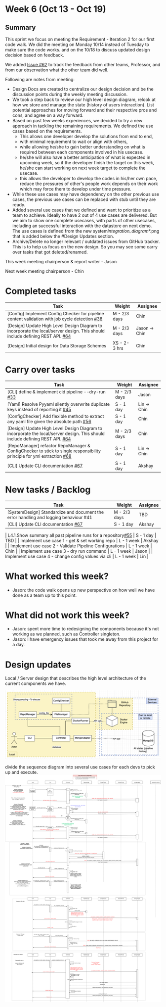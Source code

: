 # Week 6 (Oct 13 - Oct 19)

## Summary

This sprint we focus on meeting the Requirement - Iteration 2 for our first code walk. We did the meeting on Monday 10/14 instead of Tuesday to make sure the code works. and on the 10/18 to discuss updated design decision based on feedback.

We added [Issue #62](https://github.com/CS6510-SEA-F24/t4-cicd/issues/62) to track the feedback from other teams, Professor, and from our observation what the other team did well.

Following are notes from meeting:

- Design Docs are created to centralize our design decision and be the discussion points during the weekly meeting discussion.
- We took a step back to review our high level design diagram, relook at how we store and manage the state (history of users interaction). List potential approaches for moving forward and their respective pros and cons,
  and agree on a way forward.
- Based on past few weeks experiences, we decided to try a new approach in tackling the remaining requirements. We defined the use cases based on the requirements.
  - This allows one developer develop the solutions from end to end,
  - with minimal requirement to wait or align with others,
  - while allowing he/she to gain better understanding on what is required between each components involved in his usecase.
  - he/she will also have a better anticipation of what is expected in upcoming week, so if the developer finish the target on this week, he/she can start working on next week target to complete the usecase.
  - this allows the developer to develop the codes in his/her own pace, reduce the pressures of other's people work depends on their work which may force them to develop under time pressure.
- While these use cases may have dependency on the other previous use cases, the previous use cases can be replaced with stub until they are ready.
- Added several use cases that we defined and want to prioritize as a team to achieve. Ideally to have 2 out of 4 use cases are delivered. But we aim to show one complete usecases, with parts of other usecases, including an successful interaction with the datastore on next demo. The use cases is defined from the new system*integration_diagram*\*.png that is added below the #Design Updates section.
- Archive/Delete no longer relevant / outdated issues from GitHub tracker. This is to help us focus on the new design. So you may see some carry over tasks that got deleted/renamed.

This week meeting chairperson & report writer - Jason

Next week meeting chairperson - Chin

# Completed tasks

| Task                                                                                                                                                                                | Weight       | Assignee      |
| ----------------------------------------------------------------------------------------------------------------------------------------------------------------------------------- | ------------ | ------------- |
| [Config] Implement Config Checker for pipeline content validation with job cycle detection [#38](https://github.com/CS6510-SEA-F24/t4-cicd/issues/38)                               | M - 2/3 days | Chin          |
| [Design] Update High Level Design Diagram to incorporate the local/server design. This should include defining REST API. [#64](https://github.com/CS6510-SEA-F24/t4-cicd/issues/64) | M - 2/3 days | Jason -> Chin |
| [Design] Initial design for Data Storage Schemes                                                                                                                                    | XS - 2-3 hrs | Chin          |

# Carry over tasks

| Task                                                                                                                                                                                | Weight       | Assignee    |
| ----------------------------------------------------------------------------------------------------------------------------------------------------------------------------------- | ------------ | ----------- |
| [CLI] define & implement cid pipeline --dry-run [#33](https://github.com/CS6510-SEA-F24/t4-cicd/issues/33)                                                                          | M - 2/3 days | Jason       |
| [Yaml] Resolve Pyyaml silently overwrite duplicate keys instead of reporting it [#45](https://github.com/CS6510-SEA-F24/t4-cicd/issues/45)                                          | S - 1 day    | Lin -> Chin |
| [ConfigChecker] Add flexible method to extract any yaml file given the absolute path [#56](https://github.com/CS6510-SEA-F24/t4-cicd/issues/56)                                     | S - 1 day    | Chin        |
| [Design] Update High Level Design Diagram to incorporate the local/server design. This should include defining REST API. [#64](https://github.com/CS6510-SEA-F24/t4-cicd/issues/64) | M - 2/3 days | Chin        |
| [RepoManager] refactor RepoManager & ConfigChecker to stick to single responsibility principle for yml extraction [#68](https://github.com/CS6510-SEA-F24/t4-cicd/issues/68)        | S - 1 day    | Lin -> Chin |
| [CLI] Update CLI documentation [#67](https://github.com/CS6510-SEA-F24/t4-cicd/issues/67)                                                                                           | S - 1 day    | Akshay      |

# New tasks / Backlog

| Task                                                                                      | Weight       | Assignee |
| ----------------------------------------------------------------------------------------- | ------------ | -------- |
| [SystemDesign] Standardize and document the error handling and logging behaviour #41      | M - 2/3 days | TBD      |
| [CLI] Update CLI documentation [#67](https://github.com/CS6510-SEA-F24/t4-cicd/issues/67) | S - 1 day    | Akshay   |

| L4.1.Show summary all past pipeline runs for a repository[#55](https://github.com/CS6510-SEA-F24/t4-cicd/issues/55) | S - 1 day | TBD |
| Implement use case 1 - get & set working repo | L - 1 week | Akshay |
| Implement use case 2 - Validate Pipeline Configurations | L - 1 week | Chin |
| Implement use case 3 - dry run command | L - 1 week | Jason |
| Implement use case 4 - change config values via cli | L - 1 week | Lin |

# What worked this week?

- Jason: the code walk opens up new perspective on how well we have done as a team up to this point.

# What did not work this week?

- Jason: spent more time to redesigning the components because it's not working as we planned, such as Controller singleton.
- Jason: I have emergency issues that took me away from this project for a day.

# Design updates

Local / Server design that describes the high level architecture of the current components we have.

![High level design](../../images/week6/High%20Level%20System%20Design%20v0.2.png)

divide the sequence diagram into several use cases for each devs to pick up and execute.
![System Integration](../../images/week6/system_integration_diagram_phase2_v0.1.drawio.png)
